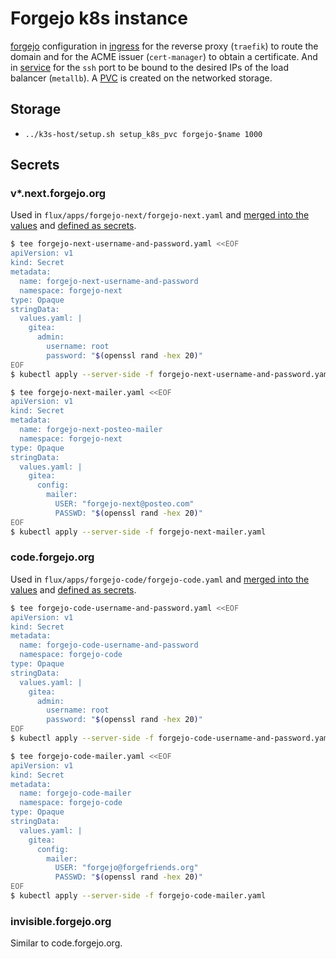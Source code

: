 # Forgejo k8s instance

[forgejo](https://code.forgejo.org/forgejo-helm/forgejo-helm) configuration in [ingress](https://code.forgejo.org/forgejo-helm/forgejo-helm#ingress) for the reverse proxy (`traefik`) to route the domain and for the ACME issuer (`cert-manager`) to obtain a certificate. And in [service](https://code.forgejo.org/forgejo-helm/forgejo-helm#service) for the `ssh` port to be bound to the desired IPs of the load balancer (`metallb`). A [PVC](https://code.forgejo.org/forgejo-helm/forgejo-helm#persistence) is created on the networked storage.

## Storage

- `../k3s-host/setup.sh setup_k8s_pvc forgejo-$name 1000`

## Secrets

### v\*.next.forgejo.org

Used in `flux/apps/forgejo-next/forgejo-next.yaml` and [merged into the values](https://fluxcd.io/flux/components/helm/helmreleases/#values-references) and [defined as secrets](https://fluxcd.io/flux/components/helm/helmreleases/#kubeconfig-reference).

```sh
$ tee forgejo-next-username-and-password.yaml <<EOF
apiVersion: v1
kind: Secret
metadata:
  name: forgejo-next-username-and-password
  namespace: forgejo-next
type: Opaque
stringData:
  values.yaml: |
    gitea:
      admin:
        username: root
        password: "$(openssl rand -hex 20)"
EOF
$ kubectl apply --server-side -f forgejo-next-username-and-password.yaml
```

```sh
$ tee forgejo-next-mailer.yaml <<EOF
apiVersion: v1
kind: Secret
metadata:
  name: forgejo-next-posteo-mailer
  namespace: forgejo-next
type: Opaque
stringData:
  values.yaml: |
    gitea:
      config:
        mailer:
          USER: "forgejo-next@posteo.com"
          PASSWD: "$(openssl rand -hex 20)"
EOF
$ kubectl apply --server-side -f forgejo-next-mailer.yaml
```

### code.forgejo.org

Used in `flux/apps/forgejo-code/forgejo-code.yaml` and [merged into the values](https://fluxcd.io/flux/components/helm/helmreleases/#values-references) and [defined as secrets](https://fluxcd.io/flux/components/helm/helmreleases/#kubeconfig-reference).

```sh
$ tee forgejo-code-username-and-password.yaml <<EOF
apiVersion: v1
kind: Secret
metadata:
  name: forgejo-code-username-and-password
  namespace: forgejo-code
type: Opaque
stringData:
  values.yaml: |
    gitea:
      admin:
        username: root
        password: "$(openssl rand -hex 20)"
EOF
$ kubectl apply --server-side -f forgejo-code-username-and-password.yaml
```

```sh
$ tee forgejo-code-mailer.yaml <<EOF
apiVersion: v1
kind: Secret
metadata:
  name: forgejo-code-mailer
  namespace: forgejo-code
type: Opaque
stringData:
  values.yaml: |
    gitea:
      config:
        mailer:
          USER: "forgejo@forgefriends.org"
          PASSWD: "$(openssl rand -hex 20)"
EOF
$ kubectl apply --server-side -f forgejo-code-mailer.yaml
```

### invisible.forgejo.org

Similar to code.forgejo.org.
